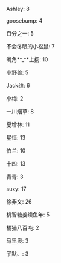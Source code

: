 Ashley:
 8

goosebump:
4

百分之一:
5

不会冬眠的小松鼠:
7

嘴角*^_^*上扬:
10

小野兽:
5

Jack维:
6

小梅:
2 

一川烟草:
8

夏增林:
11

星恒:
13

伯兰:
10

十四:
13

青青:
3

suxy:
17

徐非文:
26

机智糖姜续鱼年:
5

橘猫八百吨:
2

马里奥:
3

子默、:
3
